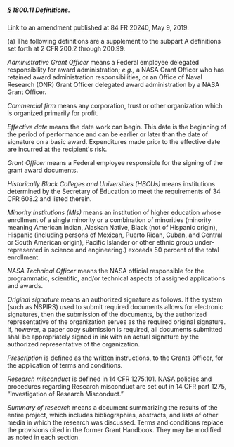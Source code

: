 ##### § 1800.11 Definitions. #####

Link to an amendment published at 84 FR 20240, May 9, 2019.

(a) The following definitions are a supplement to the subpart A definitions set forth at 2 CFR 200.2 through 200.99.

*Administrative Grant Officer* means a Federal employee delegated responsibility for award administration; *e.g.,* a NASA Grant Officer who has retained award administration responsibilities, or an Office of Naval Research (ONR) Grant Officer delegated award administration by a NASA Grant Officer.

*Commercial firm* means any corporation, trust or other organization which is organized primarily for profit.

*Effective date* means the date work can begin. This date is the beginning of the period of performance and can be earlier or later than the date of signature on a basic award. Expenditures made prior to the effective date are incurred at the recipient's risk.

*Grant Officer* means a Federal employee responsible for the signing of the grant award documents.

*Historically Black Colleges and Universities (HBCUs)* means institutions determined by the Secretary of Education to meet the requirements of 34 CFR 608.2 and listed therein.

*Minority Institutions (MIs)* means an institution of higher education whose enrollment of a single minority or a combination of minorities (minority meaning American Indian, Alaskan Native, Black (not of Hispanic origin), Hispanic (including persons of Mexican, Puerto Rican, Cuban, and Central or South American origin), Pacific Islander or other ethnic group under-represented in science and engineering.) exceeds 50 percent of the total enrollment.

*NASA Technical Officer* means the NASA official responsible for the programmatic, scientific, and/or technical aspects of assigned applications and awards.

*Original signature* means an authorized signature as follows. If the system (such as NSPIRS) used to submit required documents allows for electronic signatures, then the submission of the documents, by the authorized representative of the organization serves as the required original signature. If, however, a paper copy submission is required, all documents submitted shall be appropriately signed in ink with an actual signature by the authorized representative of the organization.

*Prescription* is defined as the written instructions, to the Grants Officer, for the application of terms and conditions.

*Research misconduct* is defined in 14 CFR 1275.101. NASA policies and procedures regarding Research misconduct are set out in 14 CFR part 1275, “Investigation of Research Misconduct.”

*Summary of research* means a document summarizing the results of the entire project, which includes bibliographies, abstracts, and lists of other media in which the research was discussed. Terms and conditions replace the provisions cited in the former Grant Handbook. They may be modified as noted in each section.